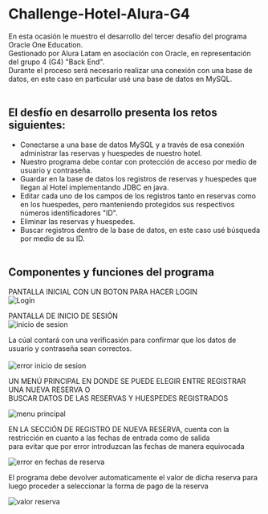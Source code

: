 # Challenge-Hotel-Alura-G4<br>

En esta ocasión le muestro el desarrollo del tercer desafío del programa Oracle One Education.<br>
Gestionado por Alura Latam en asociación con Oracle, en representación del grupo 4 (G4) "Back End".<br>
Durante el proceso será necesario realizar una conexión con una base de datos, en este caso en particular usé una base de datos en MySQL.<br><br>


## El desfío en desarrollo presenta los retos siguientes:<br>
- Conectarse a una base de datos MySQL y a través de esa conexión administrar las reservas y huespedes de nuestro hotel.<br>
- Nuestro programa debe contar con protección de acceso por medio de usuario y contraseña.<br>
- Guardar en la base de datos los registros de reservas y huespedes que llegan al Hotel implementando JDBC en java.<br>
- Editar cada uno de los campos de los registros tanto en reservas como en los huespedes, pero manteniendo protegidos sus respectivos números identificadores "ID".<br>
- Eliminar las reservas y huespedes.<br>
- Buscar registros dentro de la base de datos, en este caso usé búsqueda por medio de su ID.<br><br>


## Componentes y funciones del programa<br>

PANTALLA INICIAL CON UN BOTON PARA HACER LOGIN<br>
![Login](https://user-images.githubusercontent.com/121276241/233530736-a812be89-51cb-45cc-be11-e2ffc2b71036.png)<br>

PANTALLA DE INICIO DE SESIÓN<br>
![inicio de sesion](https://user-images.githubusercontent.com/121276241/233531210-e2dc22ea-7c71-44e1-9ebc-08d3a6325d26.png)<br>

La cúal contará con una verificasión para confirmar que los datos de usuario y contraseña sean correctos.<br><br>
![error inicio de sesion](https://user-images.githubusercontent.com/121276241/233530539-57777511-cf5c-4b51-bce9-123c94e135c9.png)<br>

UN MENÚ PRINCIPAL EN DONDE SE PUEDE ELEGIR ENTRE REGISTRAR UNA NUEVA RESERVA O <br>BUSCAR DATOS DE LAS RESERVAS Y HUESPEDES REGISTRADOS<br>

![menu principal](https://user-images.githubusercontent.com/121276241/233531414-aa620f5e-2369-421c-9dcc-bd3dc44a3607.png)<br>

EN LA SECCIÓN DE REGISTRO DE NUEVA RESERVA, cuenta con la restricción en cuanto a las fechas de entrada como de salida<br>
para evitar que por error introduzcan las fechas de manera equivocada<br>

![error en fechas de reserva](https://user-images.githubusercontent.com/121276241/233533281-0794abaa-f218-4c07-8285-9314cdf5004d.png)<br>

El programa debe devolver automaticamente el valor de dicha reserva para luego proceder a seleccionar la forma de pago de la reserva<br> 

![valor reserva](https://user-images.githubusercontent.com/121276241/233849972-99674ba3-49f1-44c3-892f-36c3d2921c71.png)<br>




